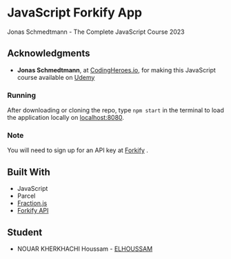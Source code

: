 # JavaScript Forkify App

Jonas Schmedtmann - The Complete JavaScript Course 2023

## Acknowledgments

- **Jonas Schmedtmann**, at [CodingHeroes.io](http://codingheroes.io/index.html), for making this JavaScript course available on [Udemy](https://www.udemy.com/the-complete-javascript-course)

### Running

After downloading or cloning the repo, type `npm start` in the terminal to load the application locally on [localhost:8080](http://localhost:8080/).

### Note

You will need to sign up for an API key at [Forkify](https://forkify-api.herokuapp.com/v2) .

## Built With

- JavaScript
- Parcel
- [Fraction.js](https://github.com/infusion/Fraction.js)
- [Forkify API](https://forkify-api.herokuapp.com/v2)

## Student

- NOUAR KHERKHACHI Houssam - [ELHOUSSAM](https://github.com/ELHOUSSAM)
